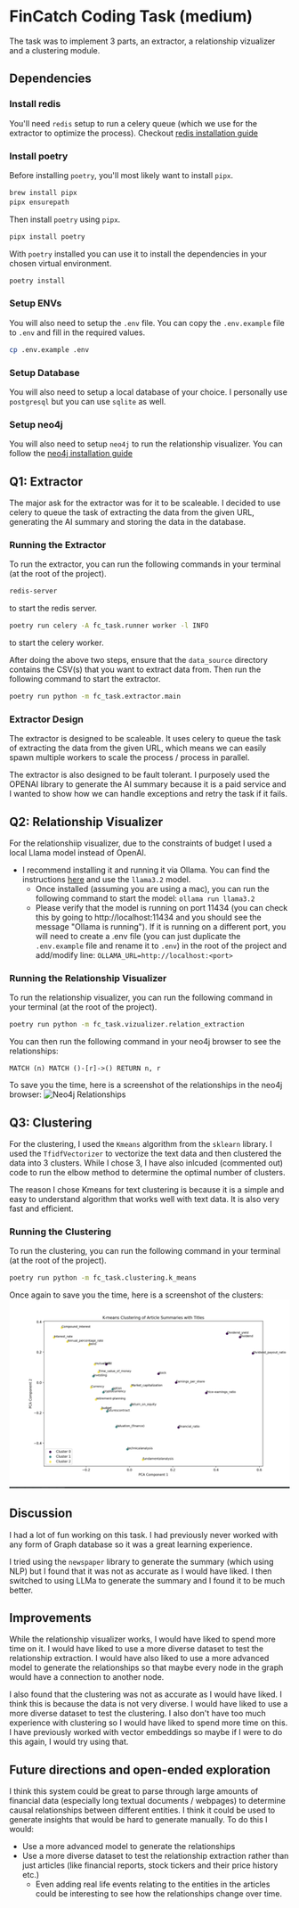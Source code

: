# FinCatch Coding Task (medium)

The task was to implement 3 parts, an extractor, a relationship vizualizer and a clustering module. 

## Dependencies
### Install redis
You'll need `redis` setup to run a celery queue (which we use for the extractor to optimize the process).
Checkout [redis installation guide](https://redis.io/docs/install/install-redis/)

### Install poetry

Before installing `poetry`, you'll most likely want to install `pipx`.

```bash
brew install pipx
pipx ensurepath
```

Then install `poetry` using `pipx`.

```bash
pipx install poetry
```

With `poetry` installed you can use it to install the dependencies in your chosen virtual environment.

```bash
poetry install
```

### Setup ENVs

You will also need to setup the `.env` file. You can copy the `.env.example` file to `.env` and fill in the required values. 

```bash
cp .env.example .env
```

### Setup Database
You will also need to setup a local database of your choice. I personally use `postgresql` but you can use `sqlite` as well.


### Setup neo4j
You will also need to setup `neo4j` to run the relationship visualizer. You can follow the [neo4j installation guide](https://neo4j.com/docs/operations-manual/current/installation/)

## Q1: Extractor
The major ask for the extractor was for it to be scaleable. I decided to use celery to queue the task of extracting the data from the given URL, generating the AI summary and storing the data in the database.

### Running the Extractor
To run the extractor, you can run the following commands in your terminal (at the root of the project).

```bash
redis-server
``` 
to start the redis server.

```bash
poetry run celery -A fc_task.runner worker -l INFO
```
to start the celery worker.

After doing the above two steps, ensure that the `data_source` directory contains the CSV(s) that you want to extract data from. Then run the following command to start the extractor.

```bash
poetry run python -m fc_task.extractor.main   
```

### Extractor Design
The extractor is designed to be scaleable. It uses celery to queue the task of extracting the data from the given URL, which means we can easily spawn multiple workers to scale the process / process in parallel.

The extractor is also designed to be fault tolerant. I purposely used the OPENAI library to generate the AI summary because it is a paid service and I wanted to show how we can handle exceptions and retry the task if it fails.

## Q2: Relationship Visualizer
For the relationshiip visualizer, due to the constraints of budget I used a local Llama model instead of OpenAI.
- I recommend installing it and running it via Ollama. 
You can find the instructions [here](https://ollama.com/) and use the `llama3.2` model.
  - Once installed (assuming you are using a mac), you can run the following command to start the model:
  ```ollama run llama3.2```
  - Please verify that the model is running on port 11434 (you can check this by going to http://localhost:11434 and you should see the message "Ollama is running").
    If it is running on a different port, you will need to create a .env file (you can just duplicate the `.env.example` file and rename it to `.env`) in the root of the project and add/modify line:
    ```OLLAMA_URL=http://localhost:<port>```

### Running the Relationship Visualizer
To run the relationship visualizer, you can run the following command in your terminal (at the root of the project).

```bash
poetry run python -m fc_task.vizualizer.relation_extraction
```

You can then run the following command in your neo4j browser to see the relationships:
```cypher
MATCH (n) MATCH ()-[r]->() RETURN n, r
```

To save you the time, here is a screenshot of the relationships in the neo4j browser:
![Neo4j Relationships](assets/graph.svg)


## Q3: Clustering
For the clustering, I used the `Kmeans` algorithm from the `sklearn` library. I used the `TfidfVectorizer` to vectorize the text data and then clustered the data into 3 clusters. While I chose 3, I have also inlcuded (commented out) code to run the elbow method to determine the optimal number of clusters.

The reason I chose Kmeans for text clustering is because it is a simple and easy to understand algorithm that works well with text data. It is also very fast and efficient.

### Running the Clustering
To run the clustering, you can run the following command in your terminal (at the root of the project).

```bash
poetry run python -m fc_task.clustering.k_means
```

Once again to save you the time, here is a screenshot of the clusters:
![Clusters](assets/k_means.png)


## Discussion
I had a lot of fun working on this task. I had previously never worked with any form of Graph database so it was a great learning experience.

I tried using the `newspaper` library to generate the summary (which using NLP) but I found that it was not as accurate as I would have liked. I then switched to using LLMa to generate the summary and I found it to be much better.

## Improvements
While the relationship visualizer works, I would have liked to spend more time on it. I would have liked to use a more diverse dataset to test the relationship extraction. I would have also liked to use a more advanced model to generate the relationships so that maybe every node in the graph would have a connection to another node.

I also found that the clustering was not as accurate as I would have liked. I think this is because the data is not very diverse. I would have liked to use a more diverse dataset to test the clustering. I also don't have too much experience with clustering so I would have liked to spend more time on this. I have previously worked with vector embeddings so maybe if I were to do this again, I would try using that.


## Future directions and open-ended exploration
I think this system could be great to parse through large amounts of financial data (especially long textual documents / webpages) to determine causal relationships between different entities. I think it could be used to generate insights that would be hard to generate manually. 
To do this I would:
- Use a more advanced model to generate the relationships
- Use a more diverse dataset to test the relationship extraction rather than just articles (like financial reports, stock tickers and their price history etc.)
  - Even adding real life events relating to the entities in the articles could be interesting to see how the relationships change over time.
